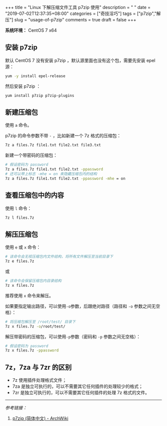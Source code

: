 +++
title = "Linux 下解压缩文件工具 p7zip 使用"
description = " "
date = "2019-07-02T12:37:35+08:00"
categories = ["奇技淫巧"]
tags = ["p7zip","解压"]
slug = "usage-of-p7zip"
comments = true
draft = false
+++

**系统环境：** CentOS 7 x64

## 安装 p7zip

默认 CentOS 7 没有安装 p7zip ，默认源里面也没有这个包，需要先安装 epel 源：

```bash
yum -y install epel-release
```

然后安装 p7zip ：

```bash
yum install p7zip p7zip-plugins
```

## 新建压缩包

使用 `a` 命令。

p7zip 的命令参数不带 `-` ，比如新建一个 7z 格式的压缩包：

```bash
7z a files.7z file1.txt file2.txt file3.txt
```

新建一个带密码的压缩包：

```bash
# 假设密码为 password
7z a files.7z file1.txt file2.txt -ppassword
# 还可以带上标志 -mhe = on 来隐藏压缩包内的结构
7z a files.7z file1.txt file2.txt -ppassword -mhe = on
```

## 查看压缩包中的内容

使用 `l` 命令：

```bash
7z l files.7z
```

## 解压压缩包

使用 `e` 或 `x` 命令：

```bash
# 该命令会无视压缩包内文件结构，将所有文件解压至当前目录下
7z e files.7z
```

或

```bash
# 该命令会保留压缩包内目录结构
7z x files.7z
```

推荐使用 `x` 命令来解压。

如果要指定输出路径，可以使用`-o`参数，后跟绝对路径（路径和 `-o` 参数之间无空格）：

```bash
# 将压缩包解压至 /root/test/ 目录下
7z x files.7z -o/root/test/
```

解压带密码的压缩包，可以使用`-p`参数（密码和 `-p` 参数之间无空格）：

```bash
# 假设密码为 password
7z x files.7z -ppassword
```

## 7z，7za 与 7zr 的区别

* 7z 使用插件处理格式文件；
* 7za 是独立可执行的，可以不需要其它任何插件的处理较少的格式；
* 7zr 是独立可执行的，可以不需要其它任何插件的处理 7z 格式的文件。

---

*参考链接：*

1. [p7zip (简体中文) - ArchWiki](https://wiki.archlinux.org/index.php/P7zip_(%E7%AE%80%E4%BD%93%E4%B8%AD%E6%96%87))